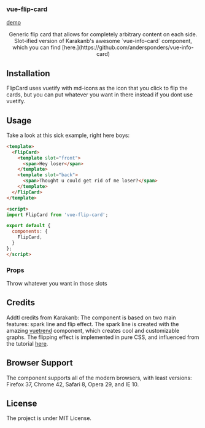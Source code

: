 ### vue-flip-card
[demo](https://andersponders.github.io/vue-flip-card/demo/)


<p align="center">
  Generic flip card that allows for completely arbitrary content on each side. Slot-ified version of Karakanb's awesome `vue-info-card` component, which you can find [here.](https://github.com/andersponders/vue-info-card)
</p>

## Installation
FlipCard uses vuetify with md-icons as the icon that you click to flip the cards, but you can put whatever you want in there instead if you dont use vuetify.

## Usage

Take a look at this sick example, right here boys:

```html
<template>
  <FlipCard>
    <template slot="front">
      <span>Hey loser</span>
    </template>
    <template slot="back">
      <span>Thought u could get rid of me loser?</span>
    </template>
  </FlipCard>
</template>

<script>
import FlipCard from 'vue-flip-card';

export default {
  components: {
    FlipCard,
  }
};
</script>
```
### Props

Throw whatever you want in those slots

## Credits

Addtl credits from Karakanb:
The component is based on two main features: spark line and flip effect. The spark line is created with the amazing [vuetrend](https://github.com/QingWei-Li/vue-trend) component, which creates cool and customizable graphs. The flipping effect is implemented in pure CSS, and influenced from the tutorial [here](https://davidwalsh.name/css-flip). 

## Browser Support
The component supports all of the modern browsers, with least versions: Firefox 37, Chrome 42, Safari 8, Opera 29, and IE 10.

## License
The project is under MIT License.
